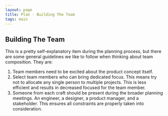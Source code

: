 ```yaml
---
layout: page
title: Plan - Building The Team
tags: main
---
```


## Building The Team
This is a pretty self-explanatory item during the planning process, but there are some general guidelines we like to follow when thinking about team composition. They are:

1. Team members need to be excited about the product concept itself. 
2. Select team members who can bring dedicated focus. This means try not to allocate any single person to multiple projects. This is less efficient and results in decreased focused for the team member. 
3. Someone from each craft should be present during the broader planning meetings. An engineer, a designer, a product manager, and a stakeholder. This ensures all constraints are properly taken into consideration. 
